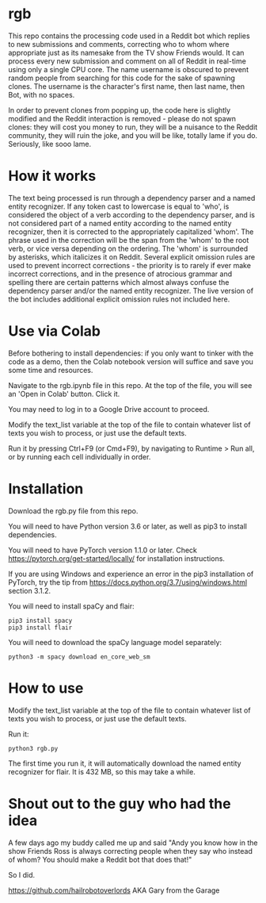 # rgb

This repo contains the processing code used in a Reddit bot which replies to new submissions and comments, correcting who to whom where appropriate just as its namesake from the TV show Friends would. It can process every new submission and comment on all of Reddit in real-time using only a single CPU core. The name username is obscured to prevent random people from searching for this code for the sake of spawning clones. The username is the character's first name, then last name, then Bot, with no spaces.

In order to prevent clones from popping up, the code here is slightly modified and the Reddit interaction is removed - please do not spawn clones: they will cost you money to run, they will be a nuisance to the Reddit community, they will ruin the joke, and you will be like, totally lame if you do. Seriously, like sooo lame.

# How it works

The text being processed is run through a dependency parser and a named entity recognizer. If any token cast to lowercase is equal to 'who', is considered the object of a verb according to the dependency parser, and is not considered part of a named entity according to the named entity recognizer, then it is corrected to the appropriately capitalized 'whom'. The phrase used in the correction will be the span from the 'whom' to the root verb, or vice versa depending on the ordering. The 'whom' is surrounded by asterisks, which italicizes it on Reddit. Several explicit omission rules are used to prevent incorrect corrections - the priority is to rarely if ever make incorrect corrections, and in the presence of atrocious grammar and spelling there are certain patterns which almost always confuse the dependency parser and/or the named entity recognizer. The live version of the bot includes additional explicit omission rules not included here.

# Use via Colab

Before bothering to install dependencies: if you only want to tinker with the code as a demo, then the Colab notebook version will suffice and save you some time and resources.

Navigate to the rgb.ipynb file in this repo. At the top of the file, you will see an 'Open in Colab' button. Click it.

You may need to log in to a Google Drive account to proceed.

Modify the text_list variable at the top of the file to contain whatever list of texts you wish to process, or just use the default texts.

Run it by pressing Ctrl+F9 (or Cmd+F9), by navigating to Runtime > Run all, or by running each cell individually in order.

# Installation

Download the rgb.py file from this repo.

You will need to have Python version 3.6 or later, as well as pip3 to install dependencies.

You will need to have PyTorch version 1.1.0 or later. Check https://pytorch.org/get-started/locally/ for installation instructions.

If you are using Windows and experience an error in the pip3 installation of PyTorch, try the tip from https://docs.python.org/3.7/using/windows.html section 3.1.2.

You will need to install spaCy and flair:

    pip3 install spacy
    pip3 install flair
    
You will need to download the spaCy language model separately:

    python3 -m spacy download en_core_web_sm
    
# How to use

Modify the text_list variable at the top of the file to contain whatever list of texts you wish to process, or just use the default texts.

Run it:

    python3 rgb.py

The first time you run it, it will automatically download the named entity recognizer for flair. It is 432 MB, so this may take a while.

# Shout out to the guy who had the idea

A few days ago my buddy called me up and said "Andy you know how in the show Friends Ross is always correcting people when they say who instead of whom? You should make a Reddit bot that does that!"

So I did.

https://github.com/hailrobotoverlords AKA Gary from the Garage
